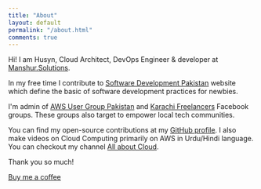 ```yaml
---
title: "About"
layout: default
permalink: "/about.html"
comments: true
---
```


Hi! I am Husyn, Cloud Architect, DevOps Engineer & developer at [Manshur.Solutions](https://manshur.solutions).

In my free time I contribute to [Software Development Pakistan](http://softdevpk.com) website which define the basic of software development practices for newbies. 

I'm admin of [AWS User Group Pakistan](https://www.facebook.com/groups/awsugpk) and [Karachi Freelancers](https://www.facebook.com/groups/karachifreelancers) Facebook groups. These groups also target to empower local tech communities. 

You can find my open-source contributions at my [GitHub profile](http://github.com/husyn/). I also make videos on Cloud Computing primarily on AWS in Urdu/Hindi language. You can checkout my channel [All about Cloud](https://www.youtube.com/channel/UCQnAN556-_JeXfiQi9SgN_g).


Thank you so much!

<a class="btn btn-danger" href="https://www.buymeacoffee.com/husyn">Buy me a coffee</a>

